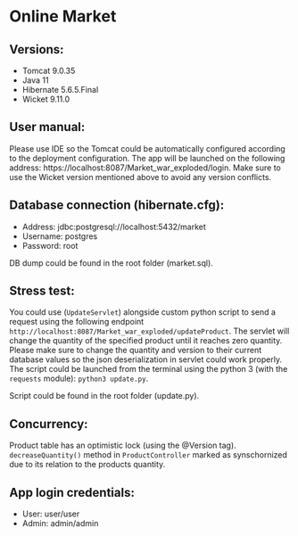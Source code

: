 # Online Market

## Versions:
* Tomcat 9.0.35
* Java 11
* Hibernate 5.6.5.Final
* Wicket 9.11.0

## User manual:
Please use IDE so the Tomcat could be automatically configured according to the deployment configuration. The app will be launched on the following address: https://localhost:8087/Market_war_exploded/login. Make sure to use the Wicket version mentioned above to avoid any version conflicts.

## Database connection (hibernate.cfg):
* Address: jdbc:postgresql://localhost:5432/market
* Username: postgres
* Password: root

DB dump could be found in the root folder (market.sql).

## Stress test: 

You could use (```UpdateServlet```) alongside custom python script to send a request using the following endpoint ```http://localhost:8087/Market_war_exploded/updateProduct```. The servlet will change the quantity of the specified product until it reaches zero quantity. Please make sure to change the quantity and version to their current database values so the json deserialization in servlet could work properly. The script could be launched from the terminal using the python 3 (with the ```requests``` module): ```python3 update.py```.

Script could be found in the root folder (update.py).

## Concurrency: 

Product table has an optimistic lock (using the @Version tag). ```decreaseQuantity()``` method in ```ProductController``` marked as synschornized due to its relation to the products quantity.

## App login credentials:
* User: user/user
* Admin: admin/admin
